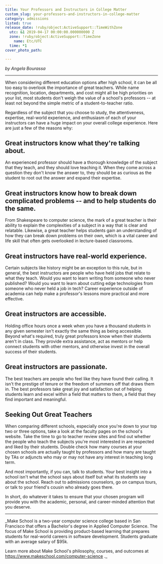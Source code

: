 ```yaml
---
title: Your Professors and Instructors in College Matter
custom_slug: your-professors-and-instructors-in-college-matter
category: admissions
listed: true
release_date: !ruby/object:ActiveSupport::TimeWithZone
  utc: &1 2019-04-17 00:00:00.000000000 Z
  zone: !ruby/object:ActiveSupport::TimeZone
    name: Etc/UTC
  time: *1
cover_photo_path: 

---
```

_by Angela Bourassa_

---

When considering different education options after high school, it can be all too easy to overlook the importance of great teachers. While name recognition, location, departments, and cost might all be high priorities on your list, most students don't weigh the value of a school's professors -- at least not beyond the simple metric of a student-to-teacher ratio.

Regardless of the subject that you choose to study, the attentiveness, expertise, real-world experience, and enthusiasm of each of your instructors can have a huge impact on your overall college experience. Here are just a few of the reasons why:

## Great instructors know what they're talking about.

An experienced professor should have a thorough knowledge of the subject that they teach, and they should love teaching it. When they come across a question they don't know the answer to, they should be as curious as the student to root out the answer and expand their expertise.

## Great instructors know how to break down complicated problems -- and to help students do the same.

From Shakespeare to computer science, the mark of a great teacher is their ability to explain the complexities of a subject in a way that is clear and relatable. Likewise, a great teacher helps students gain an understanding of how they can break down problems on their own, which is a vital career and life skill that often gets overlooked in lecture-based classrooms.

## Great instructors have real-world experience.

Certain subjects like history might be an exception to this rule, but in general, the best instructors are people who have held jobs that relate to what they teach. Would you want to learn writing from someone who never published? Would you want to learn about cutting edge technologies from someone who never held a job in tech? Career experience outside of academia can help make a professor's lessons more practical and more effective.

## Great instructors are accessible.

Holding office hours once a week when you have a thousand students in any given semester isn't exactly the same thing as being accessible. Beyond what's required, truly great professors know when their students aren't in class. They provide extra assistance, act as mentors or help connect students with other mentors, and otherwise invest in the overall success of their students.

## Great instructors are passionate.

The best teachers are people who feel like they have found their calling. It isn't the prestige of tenure or the freedom of summers off that draws them in. The best professors take great joy and satisfaction out of helping students learn and excel within a field that matters to them, a field that they find important and meaningful.

## Seeking Out Great Teachers

When comparing different schools, especially once you're down to your top two or three options, take a look at the faculty pages on the school's website. Take the time to go to teacher review sites and find out whether the people who teach the subjects you're most interested in are respected and liked by their students. Double check how many courses at your chosen schools are actually taught by professors and how many are taught by TAs or adjuncts who may or may not have any interest in teaching long term.

And most importantly, if you can, talk to students. Your best insight into a school isn't what the school says about itself but what its students say about the school. Reach out to admissions counselors, go on campus tours, or talk to your friend's cousin who already goes there.

In short, do whatever it takes to ensure that your chosen program will provide you with the academic, personal, and career-minded attention that you deserve.

---

_Make School is a two-year computer science college based in San Francisco that offers a Bachelor's degree in Applied Computer Science. The focus of Make School is providing product-based learning that prepares students for real-world careers in software development. Students graduate with an average salary of $95k.

Learn more about Make School's philosophy, courses, and outcomes at https://www.makeschool.com/computer-science ._